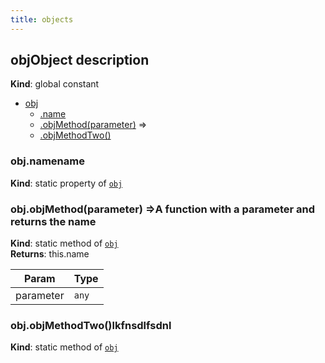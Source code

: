 ```yaml
---
title: objects
---
```

<a name="obj"></a>

## objObject description

**Kind**: global constant  

* [obj](#obj)
    * [.name](#obj.name)
    * [.objMethod(parameter)](#obj.objMethod) ⇒
    * [.objMethodTwo()](#obj.objMethodTwo)

<a name="obj.name"></a>

### obj.namename

**Kind**: static property of [<code>obj</code>](#obj)  
<a name="obj.objMethod"></a>

### obj.objMethod(parameter) ⇒A function with a parameter and returns the name

**Kind**: static method of [<code>obj</code>](#obj)  
**Returns**: this.name  

| Param | Type |
| --- | --- |
| parameter | <code>any</code> | 

<a name="obj.objMethodTwo"></a>

### obj.objMethodTwo()lkfnsdlfsdnl

**Kind**: static method of [<code>obj</code>](#obj)  
